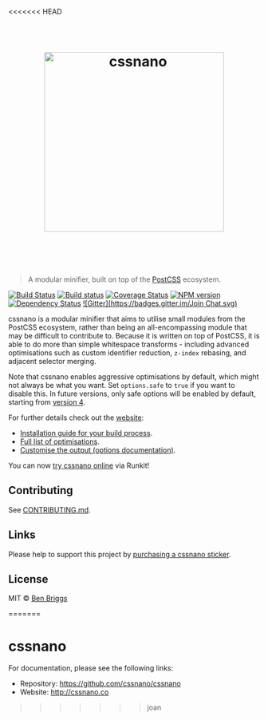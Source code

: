 <<<<<<< HEAD
<h1 align="center">
    <br>
    <img width="360" src="https://rawgit.com/ben-eb/cssnano/master/media/logo.svg" alt="cssnano">
    <br>
    <br>
    <br>
</h1>

> A modular minifier, built on top of the [PostCSS] ecosystem.

[![Build Status](https://travis-ci.org/ben-eb/cssnano.svg?branch=master)][ci] [![Build status](https://ci.appveyor.com/api/projects/status/t1chyvhobtju7jy8/branch/master?svg=true)](https://ci.appveyor.com/project/ben-eb/cssnano/branch/master) [![Coverage Status](https://coveralls.io/repos/github/ben-eb/cssnano/badge.svg?branch=master)](https://coveralls.io/github/ben-eb/cssnano?branch=master) [![NPM version](https://badge.fury.io/js/cssnano.svg)][npm] [![Dependency Status](https://gemnasium.com/ben-eb/cssnano.svg)][deps] [![Gitter](https://badges.gitter.im/Join Chat.svg)](https://gitter.im/ben-eb/cssnano?utm_source=badge&utm_medium=badge&utm_campaign=pr-badge&utm_content=badge)

cssnano is a modular minifier that aims to utilise small modules from the
PostCSS ecosystem, rather than being an all-encompassing module that may be
difficult to contribute to. Because it is written on top of PostCSS, it is able
to do more than simple whitespace transforms - including advanced optimisations
such as custom identifier reduction, `z-index` rebasing, and adjacent selector
merging.

Note that cssnano enables aggressive optimisations by default, which might not
always be what you want. Set `options.safe` to `true` if you want to disable
this. In future versions, only safe options will be enabled by default, starting
from [version 4][v4].

For further details check out the [website](http://cssnano.co/):

* [Installation guide for your build process](http://cssnano.co/usage/).
* [Full list of optimisations](http://cssnano.co/optimisations/).
* [Customise the output (options documentation)](http://cssnano.co/options/).

You can now [try cssnano online](https://runkit.com/npm/cssnano) via Runkit!


## Contributing

See [CONTRIBUTING.md](CONTRIBUTING.md).


## Links

Please help to support this project by [purchasing a cssnano sticker][sticker].

[sticker]: https://www.stickermule.com/uk/marketplace/11086-cssnano


## License

MIT © [Ben Briggs](http://beneb.info)


[PostCSS]: https://github.com/postcss/postcss

[ci]:      https://travis-ci.org/ben-eb/cssnano
[deps]:    https://gemnasium.com/ben-eb/cssnano
[npm]:     http://badge.fury.io/js/cssnano
[v4]:      https://github.com/ben-eb/cssnano/issues/88
=======
# cssnano

For documentation, please see the following links:

* Repository: https://github.com/cssnano/cssnano
* Website: http://cssnano.co
>>>>>>> joan
